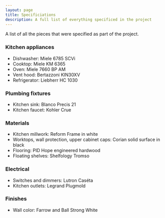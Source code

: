 ```yaml
---
layout: page
title: Specificiations
description: A full list of everything specificed in the project
---
```


A list of all the pieces that were specified as part of the project.

### Kitchen appliances

* Dishwasher: Miele 6785 SCVi
* Cooktop: Miele KM 6365
* Oven: Miele 7660 BP AM
* Vent hood: Bertazzoni KIN30XV
* Refrigerator: Liebherr HC 1030

### Plumbing fixtures

* Kitchen sink: Blanco Precis 21
* Kitchen faucet: Kohler Crue

### Materials

* Kitchen millwork: Reform Frame in white
* Worktops, wall protection, upper cabinet caps: Corian solid surface in black
* Flooring: PID Hope engineered hardwood
* Floating shelves: Shelfology Tromso

### Electrical

* Switches and dimmers: Lutron Caséta
* Kitchen outlets: Legrand Plugmold

### Finishes

* Wall color: Farrow and Ball Strong White
